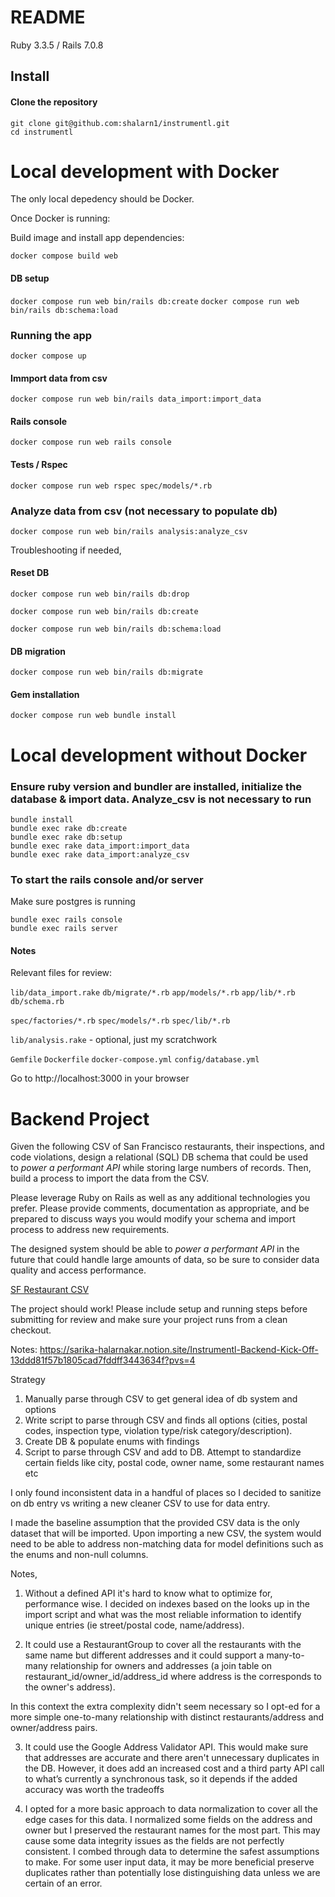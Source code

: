 # README

Ruby 3.3.5 / Rails 7.0.8

## Install

#### Clone the repository
```shell
git clone git@github.com:shalarn1/instrumentl.git
cd instrumentl
```
# Local development with Docker

The only local depedency should be Docker.

Once Docker is running:

Build image and install app dependencies:

`docker compose build web`

#### DB setup

`docker compose run web bin/rails db:create`
`docker compose run web bin/rails db:schema:load`

### Running the app

`docker compose up`

#### Immport data from csv

`docker compose run web bin/rails data_import:import_data`

#### Rails console

`docker compose run web rails console`

#### Tests / Rspec

`docker compose run web rspec spec/models/*.rb`

### Analyze data from csv (not necessary to populate db)
`docker compose run web bin/rails analysis:analyze_csv`

Troubleshooting if needed,

#### Reset DB

`docker compose run web bin/rails db:drop`

`docker compose run web bin/rails db:create`

`docker compose run web bin/rails db:schema:load`

#### DB migration

`docker compose run web bin/rails db:migrate`

#### Gem installation

`docker compose run web bundle install`

# Local development without Docker

### Ensure ruby version and bundler are installed, initialize the database & import data. Analyze_csv is not necessary to run
```shell
bundle install
bundle exec rake db:create
bundle exec rake db:setup
bundle exec rake data_import:import_data
bundle exec rake data_import:analyze_csv
```

### To start the rails console and/or server
Make sure postgres is running
```shell
bundle exec rails console
bundle exec rails server
```

#### Notes
Relevant files for review:

`lib/data_import.rake`
`db/migrate/*.rb`
`app/models/*.rb`
`app/lib/*.rb`
`db/schema.rb`

`spec/factories/*.rb`
`spec/models/*.rb`
`spec/lib/*.rb`

`lib/analysis.rake` - optional, just my scratchwork

`Gemfile`
`Dockerfile`
`docker-compose.yml`
`config/database.yml`



Go to http://localhost:3000 in your browser

# Backend Project

Given the following CSV of San Francisco restaurants, their inspections, and code violations, design a relational (SQL) DB schema that could be used to *power a performant API* while storing large numbers of records. Then, build a process to import the data from the CSV.

Please leverage Ruby on Rails as well as any additional technologies you prefer. Please provide comments, documentation as appropriate, and be prepared to discuss ways you would modify your schema and import process to address new requirements.

The designed system should be able to *power a performant API* in the future that could handle large amounts of data, so be sure to consider data quality and access performance.

[SF Restaurant CSV](https://drive.google.com/file/d/1Hc-jbBUTeYiur4mFLzff-tupCpT5lm82/view?usp=sharing)

The project should work! Please include setup and running steps before submitting for review and make sure your project runs from a clean checkout.

Notes:
https://sarika-halarnakar.notion.site/Instrumentl-Backend-Kick-Off-13ddd81f57b1805cad7fddff3443634f?pvs=4

Strategy
1. Manually parse through CSV to get general idea of db system and options
2. Write script to parse through CSV and finds all options (cities, postal codes, inspection type, violation type/risk category/description).
3. Create DB & populate enums with findings
4. Script to parse through CSV and add to DB. Attempt to standardize certain fields like city, postal code, owner name, some restaurant names etc

I only found inconsistent data in a handful of places so I decided to sanitize on db entry vs writing a new cleaner CSV to use for data entry.

I made the baseline assumption that the provided CSV data is the only dataset that will be imported. Upon importing a new CSV, the system would need to be able to address non-matching data for model definitions such as the enums and non-null columns.

Notes, 

1) Without a defined API it's hard to know what to optimize for, performance wise. I decided on indexes based on the looks up in the import script and what was the most reliable information to identify unique entries (ie street/postal code, name/address).

2) It could use a RestaurantGroup to cover all the restaurants with the same name but different addresses and it could support a many-to-many relationship for owners and addresses (a join table on restaurant_id/owner_id/address_id where address is the corresponds to the owner's address).

In this context the extra complexity didn't seem necessary so I opt-ed for a more simple one-to-many relationship with distinct restaurants/address and owner/address pairs. 

3) It could use the Google Address Validator API. This would make sure that addresses are accurate and there aren't unnecessary duplicates in the DB. However, it does add an increased cost and a third party API call to what’s currently a synchronous task, so it depends if the added accuracy was worth the tradeoffs

4) I opted for a more basic approach to data normalization to cover all the edge cases for this data. I normalized some fields on the address and owner but I preserved the restaurant names for the most part. This may cause some data integrity issues as the fields are not perfectly consistent. I combed through data to determine the safest assumptions to make. For some user input data, it may be more beneficial preserve duplicates rather than potentially lose distinguishing data unless we are certain of an error.



